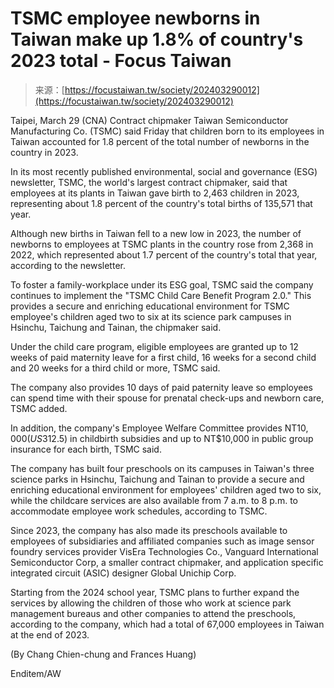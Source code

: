 <!--yml
category: 未分类
date: 2024-05-29 12:49:36
-->

# TSMC employee newborns in Taiwan make up 1.8% of country's 2023 total - Focus Taiwan

> 来源：[https://focustaiwan.tw/society/202403290012](https://focustaiwan.tw/society/202403290012)

Taipei, March 29 (CNA) Contract chipmaker Taiwan Semiconductor Manufacturing Co. (TSMC) said Friday that children born to its employees in Taiwan accounted for 1.8 percent of the total number of newborns in the country in 2023.

In its most recently published environmental, social and governance (ESG) newsletter, TSMC, the world's largest contract chipmaker, said that employees at its plants in Taiwan gave birth to 2,463 children in 2023, representing about 1.8 percent of the country's total births of 135,571 that year.

Although new births in Taiwan fell to a new low in 2023, the number of newborns to employees at TSMC plants in the country rose from 2,368 in 2022, which represented about 1.7 percent of the country's total that year, according to the newsletter.

To foster a family-workplace under its ESG goal, TSMC said the company continues to implement the "TSMC Child Care Benefit Program 2.0." This provides a secure and enriching educational environment for TSMC employee's children aged two to six at its science park campuses in Hsinchu, Taichung and Tainan, the chipmaker said.

Under the child care program, eligible employees are granted up to 12 weeks of paid maternity leave for a first child, 16 weeks for a second child and 20 weeks for a third child or more, TSMC said.

The company also provides 10 days of paid paternity leave so employees can spend time with their spouse for prenatal check-ups and newborn care, TSMC added.

In addition, the company's Employee Welfare Committee provides NT$10,000 (US$312.5) in childbirth subsidies and up to NT$10,000 in public group insurance for each birth, TSMC said.

The company has built four preschools on its campuses in Taiwan's three science parks in Hsinchu, Taichung and Tainan to provide a secure and enriching educational environment for employees' children aged two to six, while the childcare services are also available from 7 a.m. to 8 p.m. to accommodate employee work schedules, according to TSMC.

Since 2023, the company has also made its preschools available to employees of subsidiaries and affiliated companies such as image sensor foundry services provider VisEra Technologies Co., Vanguard International Semiconductor Corp, a smaller contract chipmaker, and application specific integrated circuit (ASIC) designer Global Unichip Corp.

Starting from the 2024 school year, TSMC plans to further expand the services by allowing the children of those who work at science park management bureaus and other companies to attend the preschools, according to the company, which had a total of 67,000 employees in Taiwan at the end of 2023.

(By Chang Chien-chung and Frances Huang)

Enditem/AW